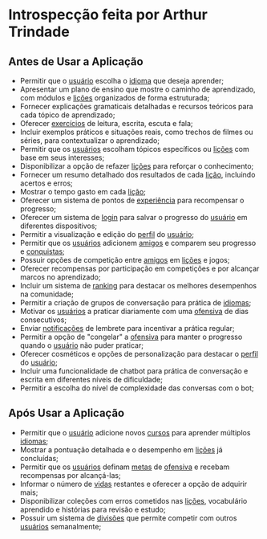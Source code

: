 # Introspecção feita por Arthur Trindade

## Antes de Usar a Aplicação

- Permitir que o [usuário](../../modelagem/lexicos.md#usuario) escolha o [idioma](../../modelagem/lexicos.md#cursos) que deseja aprender;
- Apresentar um plano de ensino que mostre o caminho de aprendizado, com módulos e [lições](../../modelagem/lexicos.md#licao) organizados de forma estruturada;
- Fornecer explicações gramaticais detalhadas e recursos teóricos para cada tópico de aprendizado;
- Oferecer [exercícios](../../modelagem/lexicos.md#licao) de leitura, escrita, escuta e fala;
- Incluir exemplos práticos e situações reais, como trechos de filmes ou séries, para contextualizar o aprendizado;
- Permitir que os [usuários](../../modelagem/lexicos.md#usuario) escolham tópicos específicos ou [lições](../../modelagem/lexicos.md#licao) com base em seus interesses;
- Disponibilizar a opção de refazer [lições](../../modelagem/lexicos.md#licao) para reforçar o conhecimento;
- Fornecer um resumo detalhado dos resultados de cada [lição](../../modelagem/lexicos.md#licao), incluindo acertos e erros;
- Mostrar o tempo gasto em cada [lição](../../modelagem/lexicos.md#licao);
- Oferecer um sistema de pontos de [experiência](../../modelagem/lexicos.md#xp) para recompensar o progresso;
- Oferecer um sistema de [login](../../modelagem/lexicos.md#login) para salvar o progresso do [usuário](../../modelagem/lexicos.md#usuario) em diferentes dispositivos;
- Permitir a visualização e edição do [perfil](../../modelagem/lexicos.md#conta) do [usuário](../../modelagem/lexicos.md#usuario);
- Permitir que os [usuários](../../modelagem/lexicos.md#usuario) adicionem [amigos](../../modelagem/lexicos.md#seguidores) e comparem seu progresso e [conquistas](../../modelagem/lexicos.md#conquistas);
- Possuir opções de competição entre [amigos](../../modelagem/lexicos.md#seguidores) em [lições](../../modelagem/lexicos.md#licao) e jogos;
- Oferecer recompensas por participação em competições e por alcançar marcos no aprendizado;
- Incluir um sistema de [ranking](../../modelagem/lexicos.md#ranking) para destacar os melhores desempenhos na comunidade;
- Permitir a criação de grupos de conversação para prática de [idiomas](../../modelagem/lexicos.md#cursos);
- Motivar os [usuários](../../modelagem/lexicos.md#usuario) a praticar diariamente com uma [ofensiva](../../modelagem/lexicos.md#ofensiva) de dias consecutivos;
- Enviar [notificações](../../modelagem/lexicos.md#notificacoes) de lembrete para incentivar a prática regular;
- Permitir a opção de "congelar" a [ofensiva](../../modelagem/lexicos.md#ofensiva) para manter o progresso quando o [usuário](../../modelagem/lexicos.md#usuario) não puder praticar;
- Oferecer cosméticos e opções de personalização para destacar o [perfil](../../modelagem/lexicos.md#conta) do [usuário](../../modelagem/lexicos.md#usuario);
- Incluir uma funcionalidade de chatbot para prática de conversação e escrita em diferentes níveis de dificuldade;
- Permitir a escolha do nível de complexidade das conversas com o bot;

## Após Usar a Aplicação

- Permitir que o [usuário](../../modelagem/lexicos.md#usuario) adicione novos [cursos](../../modelagem/lexicos.md#cursos) para aprender múltiplos [idiomas](../../modelagem/lexicos.md#cursos);
- Mostrar a pontuação detalhada e o desempenho em [lições](../../modelagem/lexicos.md#licao) já concluídas;
- Permitir que os [usuários](../../modelagem/lexicos.md#usuario) definam [metas](../../modelagem/lexicos.md#meta) de [ofensiva](../../modelagem/lexicos.md#ofensiva) e recebam recompensas por alcançá-las;
- Informar o número de [vidas](../../modelagem/lexicos.md#vidas) restantes e oferecer a opção de adquirir mais;
- Disponibilizar coleções com erros cometidos nas [lições](../../modelagem/lexicos.md#licao), vocabulário aprendido e histórias para revisão e estudo;
- Possuir um sistema de [divisões](../../modelagem/lexicos.md#divisao) que permite competir com outros [usuários](../../modelagem/lexicos.md#usuario) semanalmente;